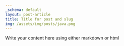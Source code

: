 ```yaml
---
_schema: default
layout: post-article
title: Title for post and slug
img: /assets/img/posts/java.png
---
```

Write your content here using either markdown or html